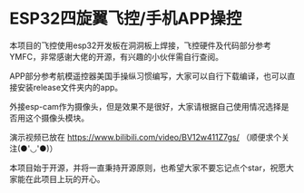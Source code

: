 # ESP32四旋翼飞控/手机APP操控

本项目的飞控使用esp32开发板在洞洞板上焊接，飞控硬件及代码部分参考YMFC，非常感谢大佬的开源，有兴趣的小伙伴需自行查阅。

APP部分参考航模遥控器美国手操纵习惯编写，大家可以自行下载编译，也可以直接安装release文件夹内的app。

外接esp-cam作为摄像头，但是效果不是很好，大家请根据自己使用情况选择是否用这个摄像头模块。

演示视频已放在 https://www.bilibili.com/video/BV12w411Z7gs/ （顺便求个关注(●'◡'●)）

本项目始于开源，并将一直秉持开源原则，也希望大家不要忘记点个star，祝愿大家能在此项目上玩的开心。

